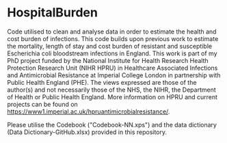# HospitalBurden
Code utilised to clean and analyse data in order to estimate the health and cost burden of infections.
This code builds upon previous work to estimate the mortality, length of stay and cost burden of resistant and susceptible Escherichia coli bloodstream infections in England.
This work is part of my PhD project funded by the National Institute for Health Research Health Protection Research Unit (NIHR HPRU) in Healthcare Associated Infections and Antimicrobial Resistance at Imperial College London in partnership with Public Health England (PHE). The views expressed are those of the author(s) and not necessarily those of the NHS, the NIHR, the Department of Health or Public Health England. More information on HPRU and current projects can be found on https://www1.imperial.ac.uk/hpruantimicrobialresistance/.

Please utilise the Codebook ("Codebook-NN.xps") and the data dictionary (Data Dictionary-GitHub.xlsx) provided in this repository.
